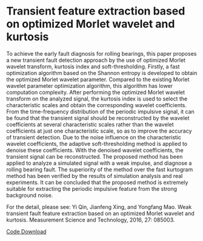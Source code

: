 # Transient  feature extraction based on optimized Morlet wavelet and kurtosis

To achieve the early fault diagnosis for rolling bearings, this paper proposes a new transient fault detection approach by the use of optimized Morlet wavelet transform, kurtosis index and soft-thresholding. Firstly, a fast optimization algorithm based on the Shannon entropy is developed to obtain the optimized Morlet wavelet parameter. Compared to the existing Morlet wavelet parameter optimization algorithm, this algorithm has lower computation complexity. After performing the optimized Morlet wavelet transform on the analyzed signal, the kurtosis index is used to select the characteristic scales and obtain the corresponding wavelet coefficients. From the time-frequency distribution of the periodic impulsive signal, it can be found that the transient signal should be reconstructed by the wavelet coefficients at several characteristic scales rather than the wavelet coefficients at just one characteristic scale, so as to improve the accuracy of transient detection. Due to the noise influence on the characteristic wavelet coefficients, the adaptive soft-thresholding method is applied to denoise these coefficients. With the denoised wavelet coefficients, the transient signal can be reconstructed. The proposed method has been applied to analyze a simulated signal with a weak impulse, and diagnose a rolling bearing fault. The superiority of the method over the fast kurtogram method has been verified by the results of simulation analysis and real experiments. It can be concluded that the proposed method is extremely suitable for extracting the periodic impulsive feature from the strong background noise.

For the detail, please see: Yi Qin, Jianfeng Xing, and Yongfang Mao. Weak transient fault feature extraction based on an optimized Morlet wavelet and kurtosis. Measurement Science and Technology, 2016, 27: 085003.

[Code Download](https://github.com/QinYi-team/Code/tree/master/Transient%20%20feature%20extraction%20based%20on%20optimized%20Morlet%20wavelet%20and%20kurtosis)